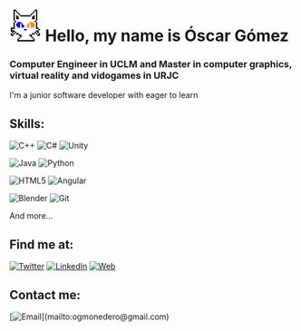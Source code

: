 # <a href="https://ecenys.github.io"><img src="nekoChan.png" width="56" height="56" /></a> Hello, my name is Óscar Gómez

### Computer Engineer in UCLM and Master in computer graphics, virtual reality and vidogames in URJC


I'm a junior software developer with eager to learn

## Skills:

<img alt="C++" src="https://img.shields.io/badge/c/c++-%2300599C.svg?style=for-the-badge&logo=c%2B%2B&logoColor=white"/> <img alt="C#" src="https://img.shields.io/badge/c%23-%23239120.svg?style=for-the-badge&logo=c-sharp&logoColor=white"/>
<img alt="Unity" src="https://img.shields.io/badge/unity-%23000000.svg?style=for-the-badge&logo=unity&logoColor=white"/>
</br>

<img alt="Java" src="https://img.shields.io/badge/java-%23ED8B00.svg?style=for-the-badge&logo=java&logoColor=white"/> <img alt="Python" src="https://img.shields.io/badge/python-%2314354C.svg?style=for-the-badge&logo=python&logoColor=white"/>
</br>

<img alt="HTML5" src="https://img.shields.io/badge/html5-%23E34F26.svg?style=for-the-badge&logo=html5&logoColor=white"/> <img alt="Angular" src="https://img.shields.io/badge/angular-%23DD0031.svg?style=for-the-badge&logo=angular&logoColor=white"/>
</br>

<img alt="Blender" src="https://img.shields.io/badge/blender-%23F5792A.svg?style=for-the-badge&logo=blender&logoColor=white"/> <img alt="Git" src="https://img.shields.io/badge/git-%23F05033.svg?style=for-the-badge&logo=git&logoColor=white"/>

And more...

## Find me at:
[![Twitter](https://img.shields.io/twitter/url?label=%40celestial97&url=https%3A%2F%2Ftwitter.com%2Fcelestial97)](https://twitter.com/celestial97)
[![LinkedIn](https://img.shields.io/badge/ogmonedero-0077B5?style=social&logo=linkedin&logoColor=blue&labelColor=101010)](https://www.linkedin.com/in/ogmonedero)
[![Web](https://img.shields.io/website?label=Portfolio&style=social&up_message=ecenys.github.io&url=https%3A%2F%2Fecenys.github.io)](https://ecenys.github.io)

## Contact me:
[![Email](https://img.shields.io/badge/ogmonedero@gmail.com-my_personal_email_(slow_response)-D14836?style=flat&logo=gmail&logoColor=white&labelColor=101010)](mailto:ogmonedero@gmail.com)

<!--
**Ecenys/Ecenys** is a ✨ _special_ ✨ repository because its `README.md` (this file) appears on your GitHub profile.

Here are some ideas to get you started:

- 🔭 I’m currently working on ...
- 🌱 I’m currently learning ...
- 👯 I’m looking to collaborate on ...
- 🤔 I’m looking for help with ...
- 💬 Ask me about ...
- 📫 How to reach me: ...
- 😄 Pronouns: ...
- ⚡ Fun fact: ...
-->
